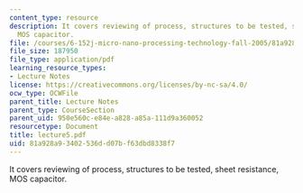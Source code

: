 ```yaml
---
content_type: resource
description: It covers reviewing of process, structures to be tested, sheet resistance,
  MOS capacitor.
file: /courses/6-152j-micro-nano-processing-technology-fall-2005/81a928a93402536dd07bf63dbd8338f7_lecture5.pdf
file_size: 187950
file_type: application/pdf
learning_resource_types:
- Lecture Notes
license: https://creativecommons.org/licenses/by-nc-sa/4.0/
ocw_type: OCWFile
parent_title: Lecture Notes
parent_type: CourseSection
parent_uid: 950e560c-e84e-a828-a85a-111d9a360052
resourcetype: Document
title: lecture5.pdf
uid: 81a928a9-3402-536d-d07b-f63dbd8338f7
---
```

It covers reviewing of process, structures to be tested, sheet resistance, MOS capacitor.